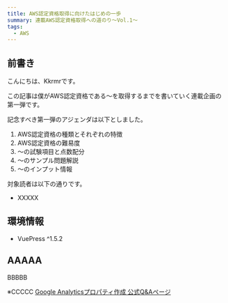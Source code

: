 ```yaml
---
title: AWS認定資格取得に向けたはじめの一歩
summary: 連載AWS認定資格取得への道のり～Vol.1～
tags:
  - AWS
---
```


## 前書き

こんにちは、Kkrmrです。

この記事は僕がAWS認定資格である～を取得するまでを書いていく連載企画の第一弾です。

記念すべき第一弾のアジェンダは以下としました。

1. AWS認定資格の種類とそれぞれの特徴
2. AWS認定資格の難易度
3. ～の試験項目と点数配分
4. ～のサンプル問題解説
5. ～のインプット情報

対象読者は以下の通りです。

- XXXXX

## 環境情報

- VuePress ^1.5.2

## AAAAA

BBBBB

※CCCCC
[Google Analyticsプロパティ作成 公式Q&Aページ](https://support.google.com/analytics/answer/1008080)
